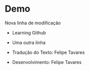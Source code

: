 # Demo
Nova linha de modificação
- Learning Github
- Uma outra linha

- Tradução do Texto: Felipe Tavares
- Desenvolvimento: Felipe Tavares
